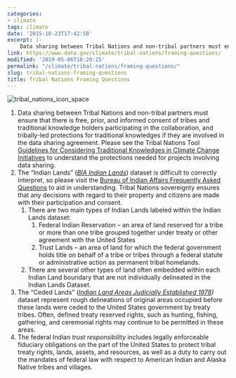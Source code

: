 ```yaml
---
categories:
- climate
tags: climate
date: '2015-10-23T17:42:58'
excerpt: |-
    Data sharing between Tribal Nations and non-tribal partners must ensure that there is free, prior, and informed consent of tribes and traditional knowledge…
link: https://www.data.gov/climate/tribal-nations/framing-questions/
modified: '2019-05-06T18:20:25'
permalink: "/climate/tribal-nations/framing-questions/"
slug: tribal-nations-framing-questions
title: Tribal Nations Framing Questions
---
```


![tribal_nations_icon_space](https://s3-us-gov-west-1.amazonaws.com/cg-0817d6e3-93c4-4de8-8b32-da6919464e61/tribal_icon_alt.png)

1.  Data sharing between Tribal Nations and non-tribal partners must ensure that there is free, prior, and informed consent of tribes and traditional knowledge holders participating in the collaboration, and tribally-led protections for traditional knowledges if they are involved in the data sharing agreement. Please see the Tribal Nations Tool [Guidelines for Considering Traditional Knowledges in Climate Change Initiatives](https://toolkit.climate.gov/tool/guidelines-considering-traditional-knowledges-climate-change-initiatives) to understand the protections needed for projects involving data sharing.
2.  The “Indian Lands” ([_BIA Indian Lands_](https://catalog.data.gov/dataset/bia-indian-lands-dataset-indian-lands-of-the-united-states)) dataset is difficult to correctly interpret, so please visit the [Bureau of Indian Affairs Frequently Asked Questions](https://www.bia.gov/FAQs/) to aid in understanding. Tribal Nations sovereignty ensures that any decisions with regard to their property and citizens are made with their participation and consent.
    1.  There are two main types of Indian Lands labeled within the Indian Lands dataset:
        1.  Federal Indian Reservation – an area of land reserved for a tribe or more than one tribe grouped together under treaty or other agreement with the United States
        2.  Trust Lands – an area of land for which the federal government holds title on behalf of a tribe or tribes through a federal statute or administrative action as permanent tribal homelands.
    2.  There are several other types of land often embedded within each Indian Land boundary that are not individually delineated in the Indian Lands Dataset.
3.  The “Ceded Lands” ([_Indian Land Areas Judicially Established 1978_](https://catalog.data.gov/dataset/indian-land-areas-judically-established-1978)_)_ dataset represent rough delineations of original areas occupied before these lands were ceded to the United States government by treaty tribes. Often, defined treaty reserved rights, such as hunting, fishing, gathering, and ceremonial rights may continue to be permitted in these areas.
4.  The federal Indian _trust responsibility_ includes legally enforceable fiduciary obligations on the part of the United States to protect tribal treaty rights, lands, assets, and resources, as well as a duty to carry out the mandates of federal law with respect to American Indian and Alaska Native tribes and villages.
